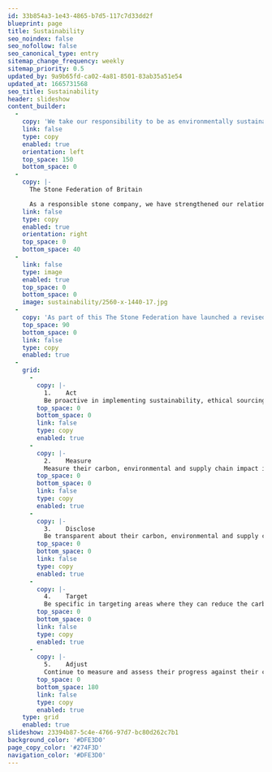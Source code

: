 ```yaml
---
id: 33b854a3-1e43-4865-b7d5-117c7d33dd2f
blueprint: page
title: Sustainability
seo_noindex: false
seo_nofollow: false
seo_canonical_type: entry
sitemap_change_frequency: weekly
sitemap_priority: 0.5
updated_by: 9a9b65fd-ca02-4a81-8501-83ab35a51e54
updated_at: 1665731568
seo_title: Sustainability
header: slideshow
content_builder:
  -
    copy: 'We take our responsibility to be as environmentally sustainable as possible very seriously and even though Stone is already ahead of almost all building materials in its green credentials, this doesn’t mean we shouldn’t try to continue to innovate and drive the environmental costs of using stone ever downwards. Our message is clear: Stone is environmentally the right choice and will continue to be so.'
    link: false
    type: copy
    enabled: true
    orientation: left
    top_space: 150
    bottom_space: 0
  -
    copy: |-
      The Stone Federation of Britain

      As a responsible stone company, we have strengthened our relationship with the British Stone Federation and fully support the Stone Federation Sustainability Statement. The Stone Federation is passionate about the natural stone industry playing its part in delivering a more carbon and environmentally responsible built environment and ensuring an ethical and responsible supply chain.
    link: false
    type: copy
    enabled: true
    orientation: right
    top_space: 0
    bottom_space: 40
  -
    link: false
    type: image
    enabled: true
    top_space: 0
    bottom_space: 0
    image: sustainability/2560-x-1440-17.jpg
  -
    copy: 'As part of this The Stone Federation have launched a revised version of their Sustainability Statement which all members are asked to sign up to. Stone Federation members are encouraged to:'
    top_space: 90
    bottom_space: 0
    link: false
    type: copy
    enabled: true
  -
    grid:
      -
        copy: |-
          1.	Act 
          Be proactive in implementing sustainability, ethical sourcing, environmental and carbon reduction policies within their business.
        top_space: 0
        bottom_space: 0
        link: false
        type: copy
        enabled: true
      -
        copy: |-
          2.	Measure 
          Measure their carbon, environmental and supply chain impact including business operations, material extraction and production.
        top_space: 0
        bottom_space: 0
        link: false
        type: copy
        enabled: true
      -
        copy: |-
          3.	Disclose 
          Be transparent about their carbon, environmental and supply chain impact and the ways in which they are working to reduce this and ensure that the information is accessible to clients
        top_space: 0
        bottom_space: 0
        link: false
        type: copy
        enabled: true
      -
        copy: |-
          4.	Target
          Be specific in targeting areas where they can reduce the carbon and environmental impacts of their business. These target areas should be at least in line with the Government’s own Net Zero Carbon targets for the construction industry (78% reduction in emissions by 2038, 100% reduction in emissions by 2050).
        top_space: 0
        bottom_space: 0
        link: false
        type: copy
        enabled: true
      -
        copy: |-
          5.	Adjust 
          Continue to measure and assess their progress against their carbon, environmental and supply chain goals and adjust practices where necessary.
        top_space: 0
        bottom_space: 180
        link: false
        type: copy
        enabled: true
    type: grid
    enabled: true
slideshow: 23394b87-5c4e-4766-97d7-bc80d262c7b1
background_color: '#DFE3D0'
page_copy_color: '#274F3D'
navigation_color: '#DFE3D0'
---
```

